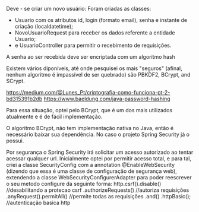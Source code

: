 Deve - se criar um novo usuário:
Foram criadas as classes:
- Usuario com os atributos id, login (formato email), senha e instante de criação (localdatetime);
- NovoUsuarioRequest para receber os dados referente a entidade Usuario;
- e UsuarioController para permitir o recebimento de requisições.

A senha ao ser recebida deve ser encriptada com um algoritmo hash

Existem vários diponíveis, até onde pesquisei os mais "seguros" (afinal, nenhum algoritmo é impassível de ser quebrado)
são PBKDF2, BCrypt, and SCrypt.

https://medium.com/@Lunes_Pt/criptografia-como-funciona-pt-2-bd315391b2db
https://www.baeldung.com/java-password-hashing

Para essa situação, optei pelo BCrypt, que é um dos mais utilizados atualmente e é de fácil implementação.

O algoritmo BCrypt, não tem implementação nativa no Java, então é necessário baixar sua dependência.
No caso o projeto Spring Security já o possui.

Por segurança o Spring Security irá solicitar um acesso autorizado ao tentar acessar qualquer url.
Inicialmente optei por permitir acesso total, e para tal, criei a classe SecurityConfig com a annotation 
@EnableWebSecurity (dizendo que essa é uma classe de configuração de segurança web),
extendendo a classe WebSecurityConfigurerAdapter para poder reescrever o seu metodo configure da seguinte forma:
     		http.csrf().disable() //desabilitando a protecao csrf
                .authorizeRequests() //autoriza requisições
                .anyRequest().permitAll() //permite todas as requisições
                .and()
                .httpBasic(); //autenticação basica http



